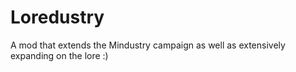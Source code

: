 # Loredustry
A mod that extends the Mindustry campaign as well as extensively expanding on the lore :)

